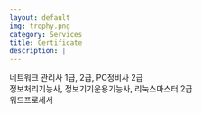 ```yaml
---
layout: default
img: trophy.png
category: Services
title: Certificate
description: |
---
```

네트워크 관리사 1급, 2급, PC정비사 2급<br>
정보처리기능사, 정보기기운용기능사, 리눅스마스터 2급 <br>
워드프로세서<br>
